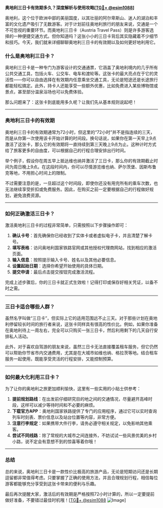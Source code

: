 **奥地利三日卡有效期多久？深度解析与使用攻略[[TG💪+ @esim1088](https://t.me/s/esim1088)]**

奥地利，这个位于欧洲中部的美丽国度，以其壮丽的阿尔卑斯山、迷人的湖泊和丰富的文化遗产吸引了无数游客。对于计划前往奥地利旅行的朋友来说，交通是一个不可忽视的重要环节。而奥地利三日卡（Austria Travel Pass）则是许多游客选择的一种便捷交通方式。但你知道吗？这张小小的三日卡背后其实隐藏着不少细节和技巧。今天，我们就来详细聊聊奥地利三日卡的有效期以及如何更好地利用它。

### 什么是奥地利三日卡？

奥地利三日卡是一种专门为游客设计的交通通票，它涵盖了奥地利境内的几乎所有公共交通工具，包括火车、公交车、电车和渡轮等。这张卡的最大亮点在于它的灵活性——你可以自由选择在有效期内任意乘坐交通工具，无论是短途还是长途旅行都能轻松搞定。此外，持卡人还能享受一些额外优惠，比如免费进入某些博物馆或景点，甚至部分温泉浴场也可以免费体验。

那么问题来了：这张卡到底能用多久呢？让我们先从基本规则说起吧！

---

### 奥地利三日卡的有效期

奥地利三日卡的有效期通常为72小时，但这里的“72小时”并不是指连续的三天，而是从你第一次使用该卡开始计算的时间段。换句话说，如果你在第一天早上9点激活了这张卡，那么它的有效期将一直持续到第三天晚上9点为止。这种计时方式给了旅客更多的自由度，可以根据自己的行程合理安排出行时间。

举个例子，假设你在周五早上抵达维也纳并激活了三日卡，那么你的有效期截止时间为周日晚上9点。在这段时间内，你可以尽情游览维也纳、萨尔茨堡、因斯布鲁克等地，不用担心时间上的限制。

不过需要注意的是，一旦超过这个时间段，即使你还没有用完所有的乘车次数，也无法继续享受折扣或免费服务。因此，在购买之前一定要根据自己的行程做好规划，避免浪费资源。

---

### 如何正确激活三日卡？

激活奥地利三日卡的过程非常简单，只需按照以下步骤操作即可：

1. **确认卡号**：首先确保你已经收到了实体卡或者虚拟电子卡，并且清楚了解卡号。
2. **填写表格**：访问奥地利国家铁路官网或其他授权代理商网站，找到相应的激活页面。
3. **输入信息**：按照提示输入卡号、姓名以及其他必要信息。
4. **设置起始日期**：选择你希望开始使用的具体日期。
5. **提交申请**：最后点击提交按钮完成激活流程。

完成上述步骤后，你的三日卡就正式生效啦！记得打印或保存好相关凭证，以备不时之需。

---

### 三日卡适合哪些人群？

虽然名字叫做“三日卡”，但实际上它的适用范围远不止三天。对于那些计划在奥地利停留较长时间的旅行者来说，这张卡同样具有很高的性价比。例如，如果你准备在奥地利待上一周左右，完全可以只购买一张三日卡，然后利用剩下的几天自行安排私人活动。

此外，对于喜欢自驾游的朋友来说，虽然三日卡无法直接覆盖租车服务，但它仍然可以帮助你节省市内交通费用，尤其是在大城市如维也纳、格拉茨等地。结合租车服务一起使用，既能享受灵活的行程安排，又能控制预算。

---

### 如何最大化利用三日卡？

为了让你的奥地利之旅更加顺利愉快，这里有一些实用的小贴士供参考：

1. **提前规划路线**：在出发前仔细研究目的地之间的交通情况，尽量避开高峰时段，这样可以减少等待时间和不必要的麻烦。
2. **下载官方APP**：奥地利国家铁路提供了专门的应用程序，通过它可以实时查询列车时刻表、票价信息以及站台位置等内容，非常方便。
3. **注意行李规定**：如果携带大件行李，请务必遵守相关规定，以免影响其他乘客。
4. **尝试不同线路**：除了常规的大城市之间连接外，不妨试试一些风景优美的乡村小路，说不定会有意想不到的惊喜等着你哦！

---

### 总结

总的来说，奥地利三日卡是一款性价比极高的旅游产品，无论是短期访问还是长期逗留都非常值得考虑。只要掌握了正确的使用方法，并且合理规划行程，相信每位游客都能够充分享受到这张卡带来的便利与乐趣。

最后再次提醒大家，激活后的有效期是严格按照72小时计算的，所以一定要提前做好准备，不要错过最佳时机哦！[[TG💪+ @esim1088](https://t.me/s/esim1088) ![Image](https://i.postimg.cc/4NQfJmqS/Snipaste-2025-05-13-00-14-12.png)]
